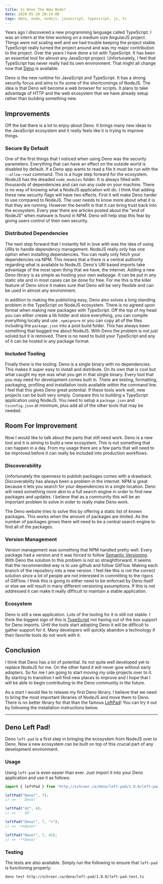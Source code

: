 ```yaml
---
title: Is Deno The New Node?
date: 2020-05-20 20:14:00
tags: deno, node, nodejs, javascript, typescript, js, ts
---
```


Years ago I discovered a new programming language called TypeScript. I was an intern at the time working on a medium size AngularJS project. Things were not scaling well and we had trouble keeping the project stable. TypeScript really turned the project around and was my major contribution to the project. Over the years I have done a lot with TypeScript. It has been an essential tool for almost any JavaScript project. Unfortunately, I feel that TypeScript has never really had its own environment. That might all change now that [Deno](https://deno.land/) is available.

<!-- more -->

Deno is the new runtime for JavaScript and TypeScript. It has a strong security focus and aims to fix some of the shortcomings of NodeJS. The idea is that Deno will become a web browser for scripts. It plans to take advantage of HTTP and the web ecosystem that we have already setup rather than building something new.

## Improvements

Off the bat there is a lot to enjoy about Deno. It brings many new ideas to the JavaScript ecosystem and it really feels like it is trying to improve things.

### Secure By Default

One of the first things that I noticed when using Deno was the security parameters. Everything that can have an effect on the outside world is disabled by default. If a Deno app wants to read a file it must be run with the `--allow-read` command. This is a huge step forward for the ecosystem. NodeJS has the dreaded `node_modules` folder. It is always filled with thousands of dependencies and can run any code on your machine. There is no way of knowing what a NodeJS application will do. I think that adding these new security flags will have two effects. First it will make Deno harder to use compared to NodeJS. The user needs to know more about what it is that they are running. However the benefit is that it can bring trust back into the ecosystem. Every year there are articles posted about the "end of NodeJS" when malware is found in NPM. Deno will help stop this fear by giving users control of their own security.

### Distributed Dependencies

The next step forward that I instantly fell in love with was the idea of using URIs to handle dependency management. NodeJS really only has one option when installing dependencies. You can really only fetch your dependencies via NPM. This means that a there is a central authority regarding what is available to NodeJS. Deno's URI based imports take advantage of the most open thing that we have, the internet. Adding a new Deno library is as simple as hosting your own webpage. It can be put in any static site and in most cases can be done for free. For me this is the killer feature of Deno since it makes sure that Deno will be very flexible and can be used in almost any environment.

In addition to making the publishing easy, Deno also solves a long standing problem in the TypeScript on NodeJS ecosystem. There is no agreed upon format when making new packages with TypeScript. Off the top of my head you can either create a lib folder and store everything, you can compile everything locally and use `.npmignore` or you can copy all of the files including the `package.json` into a post build folder. This has always been something that bugged me about NodeJS. With Deno the problem is not just solved but it is removed. There is no need to build your TypeScript and any of it can be hosted in any package format.

### Included Tooling

Finally there is the tooling. Deno is a single binary with no dependencies. This makes it super easy to install and distribute. On its own that is cool but what caught my eye was what you get in that single binary. Every tool that you may need for development comes built in. There are testing, formatting, packaging, profiling and installation tools available within the command line. I feel that this gives Deno great potential. If these tools work well, new projects can be built very simply. Compare this to building a TypeScript application using NodeJS. You need to setup a `package.json` and `tsconfig.json` at minimum, plus add all of the other tools that may be needed.

## Room For Improvement

Now I would like to talk about the parts that still need work. Deno is a new tool and it is aiming to build a new ecosystem. This is not something that can happen in a day. From my usage there are a few parts that will need to be improved before it can really be included into production workflows.

### Discoverability

Unfortunately the openness to publish packages comes with a drawback. Discoverability has always been a problem in the internet. NPM is great because it lets you search for your dependencies in a single location. Deno will need something more akin to a full search engine in order to find new packages and updates. I believe that as a community this will be an important problem to solve in order to really make Deno work.

The Deno website tries to solve this by offering a static list of known packages. This works when the amount of packages are limited. As the number of packages grows there will need to be a central search engine to find all of the packages.

### Version Management

Version management was something that NPM handled pretty well. Every package had a version and it was forced to follow [Semantic Versioning](https://semver.org/). With Deno the solution to this problem is not so straightforward. It seems that the recommended way is to use github and follow GitFlow. Making each branch of the repository into a new version. I feel like this is not the correct solution since a lot of people are not interested in committing to the rigors of GitFlow. I think this is going to either need to be enforced by Deno itself or else we will result in many different versioning assumptions. If this is not addressed it can make it really difficult to maintain a stable application.

### Ecosystem

Deno is still a new application. Lots of the tooling for it is still not stable. I think the biggest sign of this is [TypeScript](https://www.typescriptlang.org/) not having out of the box support for Deno imports. Until the tools start adopting Deno it will be difficult to gather support for it. Many developers will quickly abandon a technology if their favorite tools do not work with it.

## Conclusion

I think that Deno has a lot of potential. Its not quite well developed yet to replace NodeJS for me. On the other hand it will never gow without early adopters. So for me I am going to start moving my side projects over to it. By starting to transition I will find new places to improve and I hope that I will be able to begin contributing to the Deno community in the future.

As a start I would like to release my first Deno library. I believe that we need to bring the most important libraries of NodeJS and move them to Deno. There is no better library for that than the famous [LeftPad](https://www.theregister.co.uk/2016/03/23/npm_left_pad_chaos/)! You can try it out by following the installation instructions below.

---

## Deno Left Pad!

Deno `left-pad` is a first step in bringing the ecosystem from NodeJS over to Deno. Now a new ecosystem can be built on top of this crucial part of any development environment.

### Usage

Using `left-pad` is even easier than ever. Just import it into your Deno application and use it as follows:

```ts
import { leftPad } from "http://schroer.ca/deno/left-pad/1.0.0/left-pad.ts";

leftPad("Deno!", 7);
// => '  Deno!'

leftPad("42", 4);
// => '  42'

leftPad("Deno!", 7, "+");
// => '++Deno!'

leftPad("Deno!", 7, 42);
// => '**Deno!'
```

### Testing

The tests are also available. Simply run the following to ensure that `left-pad` is functioning properly:

```sh
deno test http://schroer.ca/deno/left-pad/1.0.0/left-pad.test.ts
```
